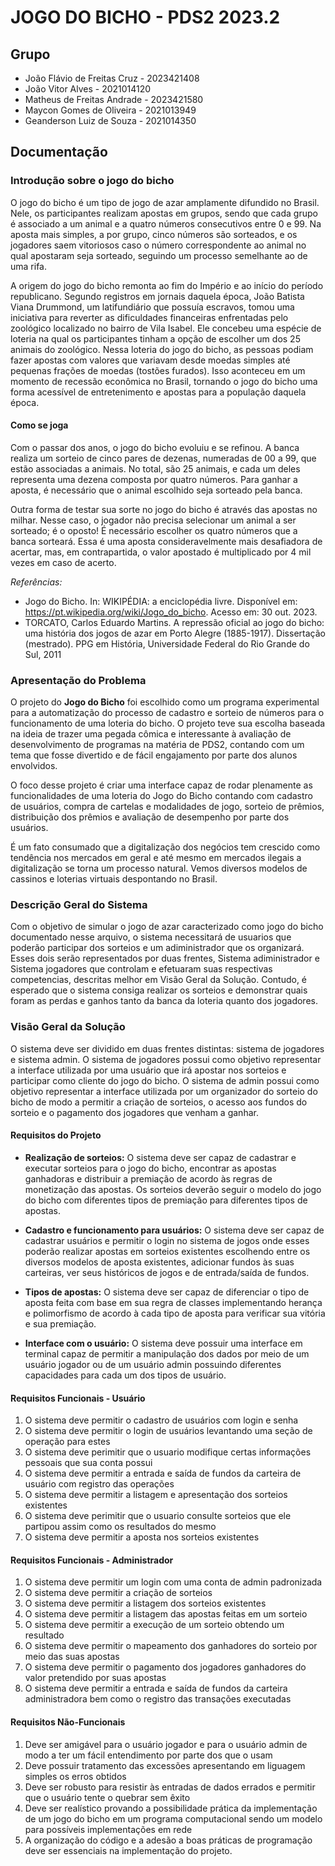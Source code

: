 # JOGO DO BICHO - PDS2 2023.2

## Grupo

- João Flávio de Freitas Cruz - 2023421408
- João Vitor Alves - 2021014120
- Matheus de Freitas Andrade - 2023421580
- Maycon Gomes de Oliveira - 2021013949
- Geanderson Luiz de Souza - 2021014350


## Documentação

### Introdução sobre o jogo do bicho

  O jogo do bicho é um tipo de jogo de azar amplamente difundido no Brasil.
Nele, os participantes realizam apostas em grupos, sendo que cada grupo é associado a um animal e a
quatro números consecutivos entre 0 e 99. Na aposta mais simples, a por grupo, cinco números são sorteados, e os jogadores saem vitoriosos caso o número
correspondente ao animal no qual apostaram seja sorteado, seguindo um processo semelhante ao de uma rifa.

  A origem do jogo do bicho remonta ao fim do Império e ao início do período republicano. Segundo registros em
jornais daquela época, João Batista Viana Drummond, um latifundiário que possuía escravos, tomou uma
iniciativa para reverter as dificuldades financeiras enfrentadas pelo zoológico localizado no bairro de
Vila Isabel. Ele concebeu uma espécie de loteria na qual os participantes tinham a opção de escolher um dos
25 animais do zoológico.
  Nessa loteria do jogo do bicho, as pessoas podiam fazer apostas com valores que variavam desde moedas simples até pequenas frações de moedas (tostões furados). Isso aconteceu em um momento de recessão econômica no Brasil, tornando o jogo do bicho uma forma acessível de entretenimento e apostas para a população daquela época.

#### Como se joga
  Com o passar dos anos, o jogo do bicho evoluiu e se refinou. A banca realiza um sorteio de cinco pares de dezenas, numeradas de 00 a 99, que estão associadas a animais. No total, são 25 animais, e cada um deles representa uma dezena composta por quatro números. Para ganhar a aposta, é necessário que o animal escolhido seja sorteado pela banca.

  Outra forma de testar sua sorte no jogo do bicho é através das apostas no milhar. Nesse caso, o jogador não precisa selecionar um animal a ser sorteado; é o oposto! É necessário escolher os quatro números que a banca sorteará. Essa é uma aposta consideravelmente mais desafiadora de acertar, mas, em contrapartida, o valor apostado é multiplicado por 4 mil vezes em caso de acerto.

*Referências:*
+ Jogo do Bicho. In: WIKIPÉDIA: a enciclopédia livre. Disponível em: https://pt.wikipedia.org/wiki/Jogo_do_bicho. Acesso em: 30 out. 2023.
+ TORCATO, Carlos Eduardo Martins. A repressão oficial ao jogo do bicho: uma história dos jogos de azar em Porto Alegre (1885-1917). Dissertação (mestrado). PPG em História, Universidade Federal do Rio Grande do Sul, 2011

### Apresentação do Problema

O projeto do **Jogo do Bicho** foi escolhido como um programa experimental para a automatização do processo de cadastro
e sorteio de números para o funcionamento de uma loteria do bicho. O projeto teve sua escolha baseada na ideia de
trazer uma pegada cômica e interessante à avaliação de desenvolvimento de programas na matéria de PDS2, contando com um
tema que fosse divertido e de fácil engajamento por parte dos alunos envolvidos.

O foco desse projeto é criar uma interface capaz de rodar plenamente as funcionalidades de uma loteria do Jogo do Bicho
contando com cadastro de usuários, compra de cartelas e modalidades de jogo, sorteio de prêmios, distribuição dos
prêmios e avaliação de desempenho por parte dos usuários.

É um fato consumado que a digitalização dos negócios tem crescido como tendência nos mercados em geral e até mesmo em
mercados ilegais a digitalização se torna um processo natural. Vemos diversos modelos de cassinos e loterias virtuais
despontando no Brasil.

### Descrição Geral do Sistema

Com o objetivo de simular o jogo de azar caracterizado como jogo do bicho documentado nesse arquivo, o sistema necessitará de usuarios que poderão participar dos sorteios e um
adiministrador que os organizará.
Esses dois serão representados por duas frentes, Sistema adiministrador e Sistema jogadores que controlam e efetuaram suas respectivas competencias, descritas melhor em Visão Geral da Solução.
Contudo, é esperado que o sistema consiga realizar os sorteios e demonstrar quais foram as perdas e ganhos tanto da banca da loteria quanto dos jogadores.

### Visão Geral da Solução

O sistema deve ser dividido em duas frentes distintas: sistema de jogadores e sistema admin. O sistema de jogadores possui como objetivo representar a interface utilizada por uma usuário que irá apostar nos sorteios e participar como cliente do jogo do bicho. O sistema de admin possui como objetivo representar a interface utilizada por um organizador do sorteio do bicho de modo a permitir a criação de sorteios, o acesso aos fundos do sorteio e o pagamento dos jogadores que venham a ganhar.

#### Requisitos do Projeto

- __Realização de sorteios:__ O sistema deve ser capaz de cadastrar e executar sorteios para o jogo do bicho, encontrar as apostas ganhadoras e distribuir a premiação de acordo às regras de monetização das apostas. Os sorteios deverão seguir o modelo do jogo do bicho com diferentes tipos de premiação para diferentes tipos de apostas.

- __Cadastro e funcionamento para usuários:__ O sistema deve ser capaz de cadastrar usuários e permitir o login no sistema de jogos onde esses poderão realizar apostas em sorteios existentes escolhendo entre os diversos modelos de aposta existentes, adicionar fundos às suas carteiras, ver seus históricos de jogos e de entrada/saída de fundos.

- __Tipos de apostas:__ O sistema deve ser capaz de diferenciar o tipo de aposta feita com base em sua regra de classes implementando herança e polimorfismo de acordo à cada tipo de aposta para verificar sua vitória e sua premiação.

- __Interface com o usuário:__ O sistema deve possuir uma interface em terminal capaz de permitir a manipulação dos dados por meio de um usuário jogador ou de um usuário admin possuindo diferentes capacidades para cada um dos tipos de usuário.

#### Requisitos Funcionais - Usuário

1. O sistema deve permitir o cadastro de usuários com login e senha
2. O sistema deve permitir o login de usuários levantando uma seção de operação para estes
3. O sistema deve perimitir que o usuario modifique certas informações pessoais que sua conta possui
4. O sistema deve permitir a entrada e saída de fundos da carteira de usuário com registro das operações
5. O sistema deve permitir a listagem e apresentação dos sorteios existentes
6. O sistema deve perimitir que o usuario consulte sorteios que ele partipou assim como os resultados do mesmo
7. O sistema deve permitir a aposta nos sorteios existentes

#### Requisitos Funcionais - Administrador

1. O sistema deve permitir um login com uma conta de admin padronizada
2. O sistema deve permitir a criação de sorteios
3. O sistema deve permitir a listagem dos sorteios existentes
4. O sistema deve permitir a listagem das apostas feitas em um sorteio
5. O sistema deve permitir a execução de um sorteio obtendo um resultado
6. O sistema deve permitir o mapeamento dos ganhadores do sorteio por meio das suas apostas
7. O sistema deve permitir o pagamento dos jogadores ganhadores do valor pretendido por suas apostas
8. O sistema deve permitir a entrada e saída de fundos da carteira administradora bem como o registro das transações executadas

#### Requisitos Não-Funcionais

1. Deve ser amigável para o usuário jogador e para o usuário admin de modo a ter um fácil entendimento por parte dos que o usam
2. Deve possuir tratamento das excessões apresentando em liguagem simples os erros obtidos
3. Deve ser robusto para resistir às entradas de dados errados e permitir que o usuário tente o quebrar sem êxito
4. Deve ser realístico provando a possibilidade prática da implementação de um jogo do bicho em um programa computacional sendo um modelo para possíveis implementações em rede
5. A organização do código e a adesão a boas práticas de programação deve ser essenciais na implementação do projeto.
